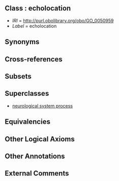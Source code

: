 
## Class : echolocation

 * *IRI* = http://purl.obolibrary.org/obo/GO_0050959
 * *Label* = echolocation

## Synonyms


## Cross-references


## Subsets


## Superclasses

 * [neurological system process](../../GO/77/GO_0050877.md)

## Equivalencies


## Other Logical Axioms


## Other Annotations


## External Comments

